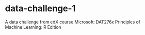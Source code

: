 # data-challenge-1
A data challenge from edX course Microsoft: DAT276x Principles of Machine Learning: R Edition

